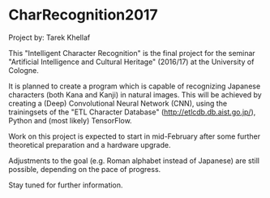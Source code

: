 # CharRecognition2017

Project by: Tarek Khellaf

This "Intelligent Character Recognition" is the final project for the seminar "Artificial Intelligence and Cultural Heritage" (2016/17) at the University of Cologne.

It is planned to create a program which is capable of recognizing Japanese characters (both Kana and Kanji) in natural images.
This will be achieved by creating a (Deep) Convolutional Neural Network (CNN), using the trainingsets of the "ETL Character Database" (http://etlcdb.db.aist.go.jp/), Python and (most likely) TensorFlow.

Work on this project is expected to start in mid-February after some further theoretical preparation and a hardware upgrade.

Adjustments to the goal (e.g. Roman alphabet instead of Japanese) are still possible, depending on the pace of progress.

Stay tuned for further information.
